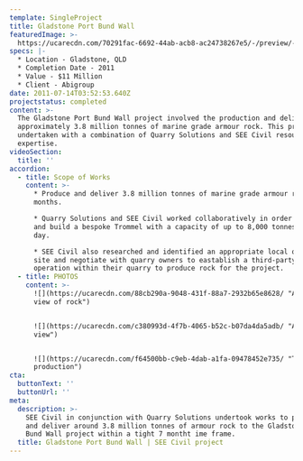 ```yaml
---
template: SingleProject
title: Gladstone Port Bund Wall
featuredImage: >-
  https://ucarecdn.com/70291fac-6692-44ab-acb8-ac24738267e5/-/preview/-/enhance/50/
specs: |-
  * Location - Gladstone, QLD
  * Completion Date - 2011
  * Value - $11 Million
  * Client - Abigroup
date: 2011-07-14T03:52:53.640Z
projectstatus: completed
content: >-
  The Gladstone Port Bund Wall project involved the production and delivery of
  approximately 3.8 million tonnes of marine grade armour rock. This project was
  undertaken with a combination of Quarry Solutions and SEE Civil resources and
  expertise.
videoSection:
  title: ''
accordion:
  - title: Scope of Works
    content: >-
      * Produce and deliver 3.8 million tonnes of marine grade armour rock in 7
      months. 

      * Quarry Solutions and SEE Civil worked collaboratively in order to desing
      and build a bespoke Trommel with a capacity of up to 8,000 tonnes per
      day. 

      * SEE Civil also researched and identified an appropriate local quarry
      site and negotiate with quarry owners to eastablish a third-party
      operation within their quarry to produce rock for the project.
  - title: PHOTOS
    content: >-
      ![](https://ucarecdn.com/88cb290a-9048-431f-88a7-2932b65e8628/ "Aerial
      view of rock")


      ![](https://ucarecdn.com/c380993d-4f7b-4065-b52c-b07da4da5adb/ "Aerial
      view")


      ![](https://ucarecdn.com/f64500bb-c9eb-4dab-a1fa-09478452e735/ "Trommel in
      production")
cta:
  buttonText: ''
  buttonUrl: ''
meta:
  description: >-
    SEE Civil in conjunction with Quarry Solutions undertook works to produce
    and deliver around 3.8 million tonnes of armour rock to the Gladstone Port
    Bund Wall project within a tight 7 montht ime frame. 
  title: Gladstone Port Bund Wall | SEE Civil project
---
```


